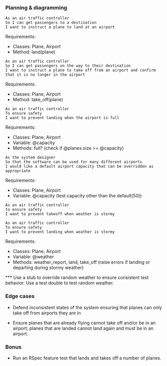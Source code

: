 ### Planning & diagramming

```
As an air traffic controller
So I can get passengers to a destination
I want to instruct a plane to land at an airport 
```

Requirements:
- Classes: Plane, Airport
- Method: land(plane)

```
As an air traffic controller
So I can get passengers on the way to their destination
I want to instruct a plane to take off from an airport and confirm that it is no longer in the airport 
```

Requirements:
- Classes: Plane, Airport
- Method: take_off(plane)

```
As an air traffic controller
To ensure safety
I want to prevent landing when the airport is full
```

Requirements:
- Classes: Plane, Airport
- Variable: @capacity
- Methods: full? (check if @planes.size >= @capacity)

``` 
As the system designer
So that the software can be used for many different airports
I would like a default airport capacity that can be overridden as appropriate 
```

Requirements:
- Classes: Plane, Airport
- Variable: @capacity (test capacity other than the default(50))

``` 
As an air traffic controller
to ensure safety
I want to prevent takeoff when weather is stormy
```

```
As an air traffic controller
To ensure safety
I want to prevent landing when weather is stormy
```

Requirements:
- Classes: Plane, Airport
- Variable: @weather
- Methods: weather_report, land, take_off (raise errors if landing or departing during stormy weather)

*** Use a stub to override random weather to ensure consistent test behavior. Use a test double to test random weather.

### Edge cases

- Defend inconsistent states of the system ensuring that planes can only take off from airports they are in

- Ensure planes that are already flying cannot take off and/or be in an airport; planes that are landed cannot land again and must be in an airport.

### Bonus

- Run an RSpec feature test that lands and takes off a number of planes.
